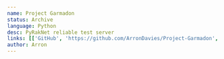 ```yaml
---
name: Project Garmadon
status: Archive
language: Python
desc: PyRakNet reliable test server
links: [['GitHub', 'https://github.com/ArronDavies/Project-Garmadon', 'fab fa-github']]
author: Arron
---
```

